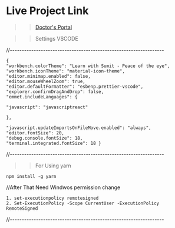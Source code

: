 # Live Project Link

> > <a href="https://musical-scone-62e1c7.netlify.app/">Doctor's Portal</a>

> > Settings VSCODE

//-----------------------------------------------------------------

    {
    "workbench.colorTheme": "Learn with Sumit - Peace of the eye",
    "workbench.iconTheme": "material-icon-theme",
    "editor.minimap.enabled": false,
    "editor.mouseWheelZoom": true,
    "editor.defaultFormatter": "esbenp.prettier-vscode",
    "explorer.confirmDragAndDrop": false,
    "emmet.includeLanguages": {

    "javascript": "javascriptreact"

    },

    "javascript.updateImportsOnFileMove.enabled": "always",
    "editor.fontSize": 20,
    "debug.console.fontSize": 18,
    "terminal.integrated.fontSize": 18 }

//-----------------------------------------------------------------

> > For Using yarn

    npm install -g yarn

//After That Need Windwos permission change

    1. set-executionpolicy remotesigned
    2. Set-ExecutionPolicy -Scope CurrentUser -ExecutionPolicy RemoteSigned

//-----------------------------------------------------------------
